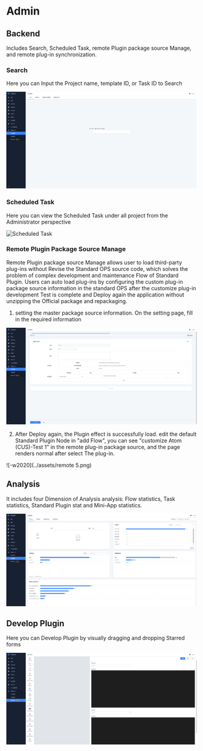  # Admin 
 ## Backend 

 Includes Search, Scheduled Task, remote Plugin package source Manage, and remote plug-in synchronization. 

 ### Search 

 Here you can Input the Project name, template ID, or Task ID to Search 

 ![search](../assets/image-20220919182120106.png) 



 ### Scheduled Task 

 Here you can view the Scheduled Task under all project from the Administrator perspective 

 ![Scheduled Task](.../assets/image-20220921143111837.png) 

 ### Remote Plugin Package Source Manage 

 Remote Plugin package source Manage allows user to load third-party plug-ins without Revise the Standard OPS source code, which solves the problem of complex development and maintenance Flow of Standard Plugin. Users can auto load plug-ins by configuring the custom plug-in package source information in the standard OPS after the customize plug-in development Test is complete and Deploy again the application without unzipping the Official package and repackaging. 

 1. setting the master package source information.  On the setting page, fill in the required information 

 ![image-20220919183235125](../assets/image-20220919183235125.png) 



 2. After Deploy again, the Plugin effect is successfully load. edit the default Standard Plugin Node in "add Flow", you can see "customize Atom (CUS)-Test 1" in the remote plug-in package source, and the page renders normal after select The plug-in. 

 ![-w2020](../assets/remote 5.png) 



 ## Analysis 

 It includes four Dimension of Analysis analysis: Flow statistics, Task statistics, Standard Plugin stat and Mini-App statistics. 

 ![Analysis](../assets/image-20220919181938724.png) 



 ## Develop Plugin 

 Here you can Develop Plugin by visually dragging and dropping Starred forms 

 ![Develop Plugin](../assets/image-20220921142945388.png) 